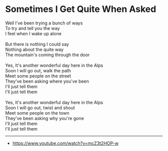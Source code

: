 # Sometimes I Get Quite When Asked

Well I've been trying a bunch of ways\
To try and tell you the way\
I feel when I wake up alone\
\
But there is nothing I could say\
Nothing about the quite way\
The mountain's coming through the door\
\
Yes, It's another wonderful day here in the Alps\
Soon I will go out, walk the path\
Meet some people on the street\
They've been asking where you've been\
I'll just tell them\
I'll just tell them\
\
Yes, It's another wonderful day here in the Alps\
Soon I will go out, twist and shout\
Meet some people on the town\
They've been asking why you're gone\
I'll just tell them\
I'll just tell them

---
- https://www.youtube.com/watch?v=mcZ3t2HOP-w
